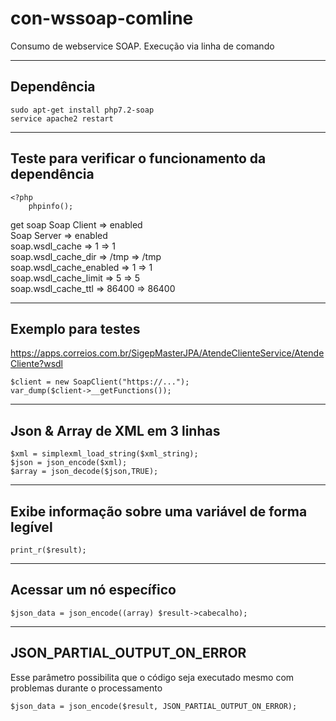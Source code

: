 # con-wssoap-comline
Consumo de webservice SOAP. Execução via linha de comando

<hr>

## Dependência
```
sudo apt-get install php7.2-soap
service apache2 restart
```

<hr>

## Teste para verificar o funcionamento da dependência
```
<?php
    phpinfo();
```
get soap Soap Client => enabled<br> 
Soap Server => enabled<br>
soap.wsdl_cache => 1 => 1<br> 
soap.wsdl_cache_dir => /tmp => /tmp<br>
soap.wsdl_cache_enabled => 1 => 1<br>
soap.wsdl_cache_limit => 5 => 5<br>
soap.wsdl_cache_ttl => 86400 => 86400

<hr>

## Exemplo para testes
https://apps.correios.com.br/SigepMasterJPA/AtendeClienteService/AtendeCliente?wsdl
```
$client = new SoapClient("https://...");
var_dump($client->__getFunctions());
```

<hr>

## Json & Array de XML em 3 linhas
```
$xml = simplexml_load_string($xml_string);
$json = json_encode($xml);
$array = json_decode($json,TRUE);
```

<hr>

## Exibe informação sobre uma variável de forma legível
```
print_r($result);
```

<hr>

## Acessar um nó específico
```
$json_data = json_encode((array) $result->cabecalho);
```

<hr>

## JSON_PARTIAL_OUTPUT_ON_ERROR 
Esse parâmetro possibilita que o código seja executado mesmo com problemas durante o processamento
```
$json_data = json_encode($result, JSON_PARTIAL_OUTPUT_ON_ERROR);
```
